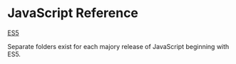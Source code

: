 # JavaScript Reference

[ES5]()

Separate folders exist for each majory release of JavaScript beginning with ES5.
